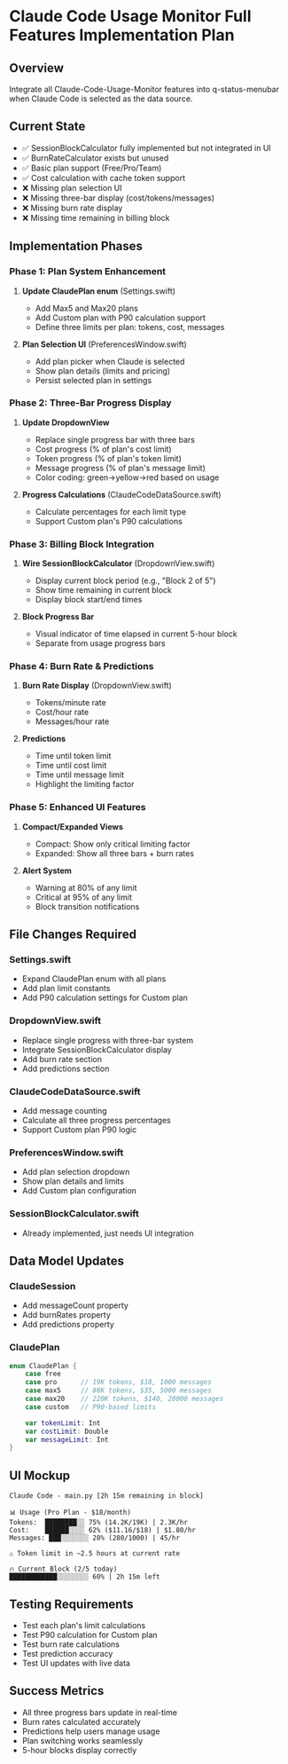 # Claude Code Usage Monitor Full Features Implementation Plan

## Overview
Integrate all Claude-Code-Usage-Monitor features into q-status-menubar when Claude Code is selected as the data source.

## Current State
- ✅ SessionBlockCalculator fully implemented but not integrated in UI
- ✅ BurnRateCalculator exists but unused
- ✅ Basic plan support (Free/Pro/Team)
- ✅ Cost calculation with cache token support
- ❌ Missing plan selection UI
- ❌ Missing three-bar display (cost/tokens/messages)
- ❌ Missing burn rate display
- ❌ Missing time remaining in billing block

## Implementation Phases

### Phase 1: Plan System Enhancement
1. **Update ClaudePlan enum** (Settings.swift)
   - Add Max5 and Max20 plans
   - Add Custom plan with P90 calculation support
   - Define three limits per plan: tokens, cost, messages

2. **Plan Selection UI** (PreferencesWindow.swift)
   - Add plan picker when Claude is selected
   - Show plan details (limits and pricing)
   - Persist selected plan in settings

### Phase 2: Three-Bar Progress Display
1. **Update DropdownView**
   - Replace single progress bar with three bars
   - Cost progress (% of plan's cost limit)
   - Token progress (% of plan's token limit)
   - Message progress (% of plan's message limit)
   - Color coding: green→yellow→red based on usage

2. **Progress Calculations** (ClaudeCodeDataSource.swift)
   - Calculate percentages for each limit type
   - Support Custom plan's P90 calculations

### Phase 3: Billing Block Integration
1. **Wire SessionBlockCalculator** (DropdownView.swift)
   - Display current block period (e.g., "Block 2 of 5")
   - Show time remaining in current block
   - Display block start/end times

2. **Block Progress Bar**
   - Visual indicator of time elapsed in current 5-hour block
   - Separate from usage progress bars

### Phase 4: Burn Rate & Predictions
1. **Burn Rate Display** (DropdownView.swift)
   - Tokens/minute rate
   - Cost/hour rate
   - Messages/hour rate

2. **Predictions**
   - Time until token limit
   - Time until cost limit
   - Time until message limit
   - Highlight the limiting factor

### Phase 5: Enhanced UI Features
1. **Compact/Expanded Views**
   - Compact: Show only critical limiting factor
   - Expanded: Show all three bars + burn rates

2. **Alert System**
   - Warning at 80% of any limit
   - Critical at 95% of any limit
   - Block transition notifications

## File Changes Required

### Settings.swift
- Expand ClaudePlan enum with all plans
- Add plan limit constants
- Add P90 calculation settings for Custom plan

### DropdownView.swift
- Replace single progress with three-bar system
- Integrate SessionBlockCalculator display
- Add burn rate section
- Add predictions section

### ClaudeCodeDataSource.swift
- Add message counting
- Calculate all three progress percentages
- Support Custom plan P90 logic

### PreferencesWindow.swift
- Add plan selection dropdown
- Show plan details and limits
- Add Custom plan configuration

### SessionBlockCalculator.swift
- Already implemented, just needs UI integration

## Data Model Updates

### ClaudeSession
- Add messageCount property
- Add burnRates property
- Add predictions property

### ClaudePlan
```swift
enum ClaudePlan {
    case free
    case pro      // 19K tokens, $18, 1000 messages
    case max5     // 88K tokens, $35, 5000 messages
    case max20    // 220K tokens, $140, 20000 messages
    case custom   // P90-based limits

    var tokenLimit: Int
    var costLimit: Double
    var messageLimit: Int
}
```

## UI Mockup

```
Claude Code - main.py [2h 15m remaining in block]

📊 Usage (Pro Plan - $18/month)
Tokens:  ████████░░ 75% (14.2K/19K) | 2.3K/hr
Cost:    ██████░░░░ 62% ($11.16/$18) | $1.80/hr
Messages: ███░░░░░░░ 28% (280/1000) | 45/hr

⚠️ Token limit in ~2.5 hours at current rate

🔥 Current Block (2/5 today)
████████████░░░░░░░░ 60% | 2h 15m left
```

## Testing Requirements
- Test each plan's limit calculations
- Test P90 calculation for Custom plan
- Test burn rate calculations
- Test prediction accuracy
- Test UI updates with live data

## Success Metrics
- All three progress bars update in real-time
- Burn rates calculated accurately
- Predictions help users manage usage
- Plan switching works seamlessly
- 5-hour blocks display correctly